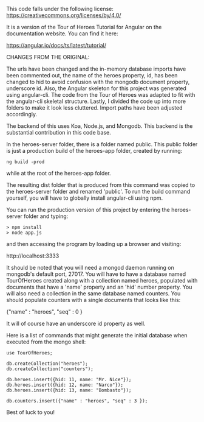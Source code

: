 This code falls under the following license:
https://creativecommons.org/licenses/by/4.0/

It is a version of the Tour of Heroes Tutorial for Angular on the documentation
website. You can find it here:

https://angular.io/docs/ts/latest/tutorial/

CHANGES FROM THE ORIGINAL:

The urls have been changed and the in-memory database imports
have been commented out, the name of the heroes property, id, has been changed
to hid to avoid confusion with the mongodb document property, underscore id.
Also, the Angular skeleton for this project was generated using angular-cli.
The code from the Tour of Heroes was adapted to fit with the angular-cli
skeletal structure. Lastly, I divided the code up into more folders to make it
look less cluttered. Import paths have been adjusted accordingly.

The backend of this uses Koa, Node.js, and Mongodb. This backend is
the substantial contribution in this code base.

In the heroes-server folder, there is a folder named public. This public folder
is just a production build of the heroes-app folder, created by running:

```
ng build -prod
```
while at the root of the heroes-app folder.

The resulting dist folder that is produced from this command was copied to the
heroes-server folder and renamed 'public'. To run the build command yourself,
you will have to globally install angular-cli using npm.


You can run the production version of this project by entering the heroes-server folder and typing:

```
> npm install
> node app.js
```

and then accessing the program by loading up a browser and visiting:

http://localhost:3333

It should be noted that you will need a mongod daemon running on mongodb's
default port, 27017. You will have to have a database named TourOfHeroes created
along with a collection named heroes, populated with documents that have a
'name' property and an 'hid' number property. You will also need a collection
in the same database named counters. You should populate counters with a single
documents that looks like this:

{"name" : "heroes", "seq" : 0 }

It will of course have an underscore id property as well.

Here is a list of commands that might generate the initial database when executed
from the mongo shell:

```
use TourOfHeroes;

db.createCollection("heroes");
db.createCollection("counters");

db.heroes.insert({hid: 11, name: "Mr. Nice"});
db.heroes.insert({hid: 12, name: "Narco"});
db.heroes.insert({hid: 13, name: "Bombasto"});

db.counters.insert({"name" : "heroes", "seq" : 3 });
```

Best of luck to you!
